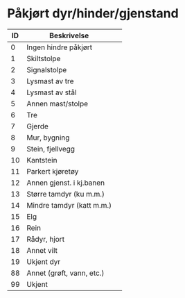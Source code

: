 # Påkjørt dyr/hinder/gjenstand

| ID | Beskrivelse               |  |
|----|---------------------------|--|
| 0  | Ingen hindre påkjørt      |  |
| 1  | Skiltstolpe               |  |
| 2  | Signalstolpe              |  |
| 3  | Lysmast av tre            |  |
| 4  | Lysmast av stål           |  |
| 5  | Annen mast/stolpe         |  |
| 6  | Tre                       |  |
| 7  | Gjerde                    |  |
| 8  | Mur, bygning              |  |
| 9  | Stein, fjellvegg          |  |
| 10 | Kantstein                 |  |
| 11 | Parkert kjøretøy          |  |
| 12 | Annen gjenst. i kj.banen  |  |
| 13 | Større tamdyr (ku m.m.)   |  |
| 14 | Mindre tamdyr (katt m.m.) |  |
| 15 | Elg                       |  |
| 16 | Rein                      |  |
| 17 | Rådyr, hjort              |  |
| 18 | Annet vilt                |  |
| 19 | Ukjent dyr                |  |
| 88 | Annet (grøft, vann, etc.) |  |
| 99 | Ukjent                    |  |
